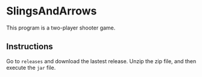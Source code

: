 # SlingsAndArrows
This program is a two-player shooter game. 

## Instructions

Go to `releases` and download the lastest release. Unzip the zip file, and then execute the `jar` file.
